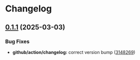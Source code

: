 # Changelog

## [0.1.1](https://github.com/comfy-addons/comfy-station/compare/v0.1.0...v0.1.1) (2025-03-03)


### Bug Fixes

* **github/action/changelog:** correct version bump ([3148269](https://github.com/comfy-addons/comfy-station/commit/31482691b6a84ec3d66a2c6196ccef26be6739ea))
